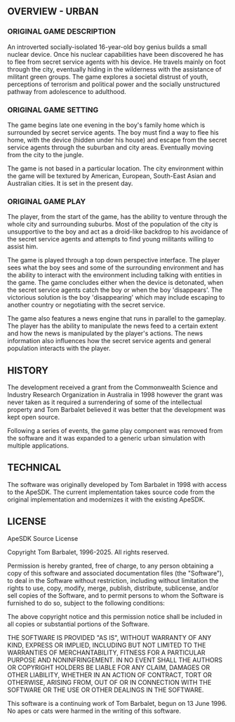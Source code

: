 ## OVERVIEW - URBAN

### ORIGINAL GAME DESCRIPTION

An introverted socially-isolated 16-year-old boy genius builds a small nuclear device. Once his nuclear capabilities have been discovered he has to flee from secret service agents with his device. He travels mainly on foot through the city, eventually hiding in the wilderness with the assistance of militant green groups. The game explores a societal distrust of youth, perceptions of terrorism and political power and the socially unstructured pathway from adolescence to adulthood.

### ORIGINAL GAME SETTING

The game begins late one evening in the boy's family home which is surrounded by secret service agents. The boy must find a way to flee his home, with the device (hidden under his house) and escape from the secret service agents through the suburban and city areas. Eventually moving from the city to the jungle.

The game is not based in a particular location. The city environment within the game will be textured by American, European, South-East Asian and Australian cities. It is set in the present day.

### ORIGINAL GAME PLAY

The player, from the start of the game, has the ability to venture through the whole city and surrounding suburbs. Most of the population of the city is unsupportive to the boy and act as a droid-like backdrop to his avoidance of the secret service agents and attempts to find young militants willing to assist him.

The game is played through a top down perspective interface. The player sees what the boy sees and some of the surrounding environment and has the ability to interact with the environment including talking with entities in the game. The game concludes either when the device is detonated, when the secret service agents catch the boy or when the boy 'disappears'. The victorious solution is the boy 'disappearing' which may include escaping to another country or negotiating with the secret service.

The game also features a news engine that runs in parallel to the gameplay. The player has the ability to manipulate the news feed to a certain extent and how the news is manipulated by the player's actions. The news information also influences how the secret service agents and general population interacts with the player.

## HISTORY

The development received a grant from the Commonwealth Science and Industry Research Organization in Australia in 1998 however the grant was never taken as it required a surrendering of some of the intellectual property and Tom Barbalet believed it was better that the development was kept open source.

Following a series of events, the game play component was removed from the software and it was expanded to a generic urban simulation with multiple applications.

## TECHNICAL

The software was originally developed by Tom Barbalet in 1998 with access to the ApeSDK. The current implementation takes source code from the original implementation and modernizes it with the existing ApeSDK.

## LICENSE

ApeSDK Source License

Copyright Tom Barbalet, 1996-2025. All rights reserved.

Permission is hereby granted, free of charge, to any person obtaining a copy of this software and associated documentation files (the "Software"), to deal in the Software without restriction, including without limitation the rights to use, copy, modify, merge, publish, distribute, sublicense, and/or sell copies of the Software, and to permit persons to whom the Software is furnished to do so, subject to the following conditions:

The above copyright notice and this permission notice shall be included in all copies or substantial portions of the Software.

THE SOFTWARE IS PROVIDED "AS IS", WITHOUT WARRANTY OF ANY KIND, EXPRESS OR IMPLIED, INCLUDING BUT NOT LIMITED TO THE WARRANTIES OF MERCHANTABILITY, FITNESS FOR A PARTICULAR PURPOSE AND NONINFRINGEMENT. IN NO EVENT SHALL THE AUTHORS OR COPYRIGHT HOLDERS BE LIABLE FOR ANY CLAIM, DAMAGES OR OTHER LIABILITY, WHETHER IN AN ACTION OF CONTRACT, TORT OR OTHERWISE, ARISING FROM, OUT OF OR IN CONNECTION WITH THE SOFTWARE OR THE USE OR OTHER DEALINGS IN THE SOFTWARE.

This software is a continuing work of Tom Barbalet, begun on 13 June 1996. No apes or cats were harmed in the writing of this software.
